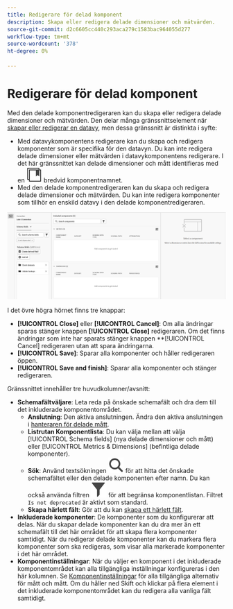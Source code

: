 ```yaml
---
title: Redigerare för delad komponent
description: Skapa eller redigera delade dimensioner och mätvärden.
source-git-commit: d2c6605cc440c293aca279c1583bac964055d277
workflow-type: tm+mt
source-wordcount: '378'
ht-degree: 0%

---
```


# Redigerare för delad komponent

Med den delade komponentredigeraren kan du skapa eller redigera delade dimensioner och mätvärden. Den delar många gränssnittselement när [skapar eller redigerar en datavy](/help/data-views/create-dataview.md), men dessa gränssnitt är distinkta i syfte:

* Med datavykomponentens redigerare kan du skapa och redigera komponenter som är specifika för den datavyn. Du kan inte redigera delade dimensioner eller mätvärden i datavykomponentens redigerare. I det här gränssnittet kan delade dimensioner och mått identifieras med en ![ikon för delad komponent](/help/assets/icons/CCLibrary.svg) bredvid komponentnamnet.
* Med den delade komponentredigeraren kan du skapa och redigera delade dimensioner och mätvärden. Du kan inte redigera komponenter som tillhör en enskild datavy i den delade komponentredigeraren.

![Komponentredigeraren, bild](assets/component-editor.png)

I det övre högra hörnet finns tre knappar:

* **[!UICONTROL Close]** eller **[!UICONTROL Cancel]**: Om alla ändringar sparas stänger knappen **[!UICONTROL Close]** redigeraren. Om det finns ändringar som inte har sparats stänger knappen **[!UICONTROL Cancel] redigeraren utan att spara ändringarna.
* **[!UICONTROL Save]**: Sparar alla komponenter och håller redigeraren öppen.
* **[!UICONTROL Save and finish]**: Sparar alla komponenter och stänger redigeraren.

Gränssnittet innehåller tre huvudkolumner/avsnitt:

* **Schemafältväljare**: Leta reda på önskade schemafält och dra dem till det inkluderade komponentområdet.
   * **Anslutning**: Den aktiva anslutningen. Ändra den aktiva anslutningen i [hanteraren för delade mått](smd-overview.md).
   * **Listrutan Komponentlista**: Du kan välja mellan att välja [!UICONTROL Schema fields] (nya delade dimensioner och mått) eller [!UICONTROL Metrics & Dimensions] (befintliga delade komponenter).
   * **Sök**: Använd textsökningen ![Sök ikon](/help/assets/icons/Search.svg) för att hitta det önskade schemafältet eller den delade komponenten efter namn. Du kan också använda filtren ![Filterikon](/help/assets/icons/Filter.svg) för att begränsa komponentlistan. Filtret `Is not deprecated` är aktivt som standard.
   * **Skapa härlett fält**: Gör att du kan [skapa ett härlett fält](/help/data-views/derived-fields/derived-fields.md).
* **Inkluderade komponenter**: De komponenter som du konfigurerar att delas. När du skapar delade komponenter kan du dra mer än ett schemafält till det här området för att skapa flera komponenter samtidigt. När du redigerar delade komponenter kan du markera flera komponenter som ska redigeras, som visar alla markerade komponenter i det här området.
* **Komponentinställningar**: När du väljer en komponent i det inkluderade komponentområdet kan alla tillgängliga inställningar konfigureras i den här kolumnen. Se [Komponentinställningar](/help/data-views/component-settings/overview.md) för alla tillgängliga alternativ för mått och mått. Om du håller ned Skift och klickar på flera element i det inkluderade komponentområdet kan du redigera alla vanliga fält samtidigt.
